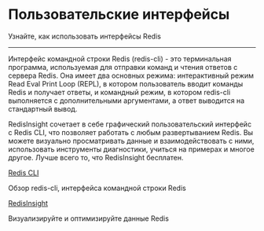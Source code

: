 # Пользовательские интерфейсы

Узнайте, как использовать интерфейсы Redis

---

Интерфейс командной строки Redis (redis-cli) - это терминальная программа, используемая для отправки команд и чтения ответов с сервера Redis. Она имеет два основных режима: интерактивный режим Read Eval Print Loop (REPL), в котором пользователь вводит команды Redis и получает ответы, и командный режим, в котором redis-cli выполняется с дополнительными аргументами, а ответ выводится на стандартный вывод.

RedisInsight сочетает в себе графический пользовательский интерфейс с Redis CLI, что позволяет работать с любым развертыванием Redis. Вы можете визуально просматривать данные и взаимодействовать с ними, использовать инструменты диагностики, учиться на примерах и многое другое. Лучше всего то, что RedisInsight бесплатен. 

[Redis CLI](cli.md)

Обзор redis-cli, интерфейса командной строки Redis

[RedisInsight](insight/index.md)

Визуализируйте и оптимизируйте данные Redis

